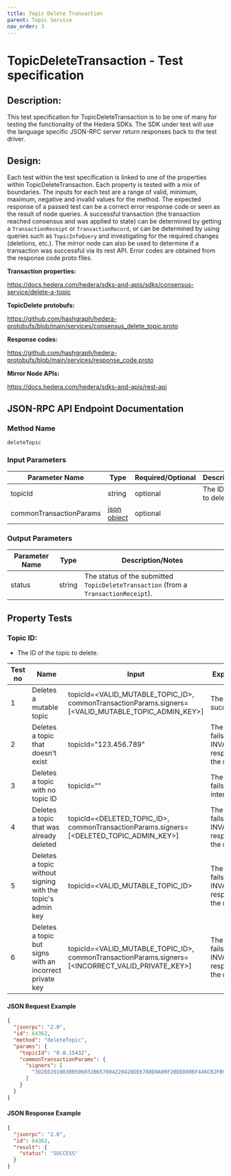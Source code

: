 ```yaml
---
title: Topic Delete Transaction
parent: Topic Service
nav_order: 3
---
```


# TopicDeleteTransaction - Test specification

## Description:

This test specification for TopicDeleteTransaction is to be one of many for testing the functionality of the Hedera SDKs. The SDK under test will use the language specific JSON-RPC server return responses back to the test driver.

## Design:

Each test within the test specification is linked to one of the properties within TopicDeleteTransaction. Each property is tested with a mix of boundaries. The inputs for each test are a range of valid, minimum, maximum, negative and invalid values for the method. The expected response of a passed test can be a correct error response code or seen as the result of node queries. A successful transaction (the transaction reached consensus and was applied to state) can be determined by getting a `TransactionReceipt` or `TransactionRecord`, or can be determined by using queries such as `TopicInfoQuery` and investigating for the required changes (deletions, etc.). The mirror node can also be used to determine if a transaction was successful via its rest API. Error codes are obtained from the response code proto files.

**Transaction properties:**

https://docs.hedera.com/hedera/sdks-and-apis/sdks/consensus-service/delete-a-topic

**TopicDelete protobufs:**

https://github.com/hashgraph/hedera-protobufs/blob/main/services/consensus_delete_topic.proto

**Response codes:**

https://github.com/hashgraph/hedera-protobufs/blob/main/services/response_code.proto

**Mirror Node APIs:**

https://docs.hedera.com/hedera/sdks-and-apis/rest-api

## JSON-RPC API Endpoint Documentation

### Method Name

`deleteTopic`

### Input Parameters

| Parameter Name          | Type                                                    | Required/Optional | Description/Notes              |
| ----------------------- | ------------------------------------------------------- | ----------------- | ------------------------------ |
| topicId                 | string                                                  | optional          | The ID of the topic to delete. |
| commonTransactionParams | [json object](../common/CommonTransactionParameters.md) | optional          |                                |

### Output Parameters

| Parameter Name | Type   | Description/Notes                                                                   |
| -------------- | ------ | ----------------------------------------------------------------------------------- |
| status         | string | The status of the submitted `TopicDeleteTransaction` (from a `TransactionReceipt`). |

## Property Tests

### **Topic ID:**

- The ID of the topic to delete.

| Test no | Name                                                       | Input                                                                                               | Expected response                                                                  | Implemented (Y/N) |
| ------- | ---------------------------------------------------------- | --------------------------------------------------------------------------------------------------- | ---------------------------------------------------------------------------------- | ----------------- |
| 1       | Deletes a mutable topic                                    | topicId=<VALID_MUTABLE_TOPIC_ID>, commonTransactionParams.signers=[<VALID_MUTABLE_TOPIC_ADMIN_KEY>] | The topic deletion succeeds.                                                       | N                 |
| 2       | Deletes a topic that doesn't exist                         | topicId="123.456.789"                                                                               | The topic deletion fails with an INVALID_TOPIC_ID response code from the network.  | N                 |
| 3       | Deletes a topic with no topic ID                           | topicId=""                                                                                          | The topic deletion fails with an SDK internal error.                               | N                 |
| 4       | Deletes a topic that was already deleted                   | topicId=<DELETED_TOPIC_ID>, commonTransactionParams.signers=[<DELETED_TOPIC_ADMIN_KEY>]             | The topic deletion fails with an INVALID_TOPIC_ID response code from the network.  | N                 |
| 5       | Deletes a topic without signing with the topic's admin key | topicId=<VALID_MUTABLE_TOPIC_ID>                                                                    | The topic deletion fails with an INVALID_SIGNATURE response code from the network. | N                 |
| 6       | Deletes a topic but signs with an incorrect private key    | topicId=<VALID_MUTABLE_TOPIC_ID>, commonTransactionParams.signers=[<INCORRECT_VALID_PRIVATE_KEY>]   | The topic deletion fails with an INVALID_SIGNATURE response code from the network. | N                 |

#### JSON Request Example

```json
{
  "jsonrpc": "2.0",
  "id": 64362,
  "method": "deleteTopic",
  "params": {
    "topicId": "0.0.15432",
    "commonTransactionParams": {
      "signers": [
        "302E020100300506032B657004220420DE6788D0A09F20DED806F446C02FB929D8CD8D17022374AFB3739A1D50BA72C8"
      ]
    }
  }
}
```

#### JSON Response Example

```json
{
  "jsonrpc": "2.0",
  "id": 64362,
  "result": {
    "status": "SUCCESS"
  }
}
```
